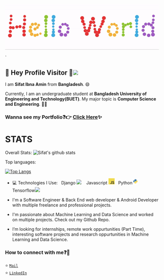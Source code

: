 <p align="center">
  <img src="https://github.com/SifatIbna/SifatIbna/blob/master/readme.gif">
</p>`

## :rainbow: Hey Profile Visitor :eyes:<img src="https://raw.githubusercontent.com/iampavangandhi/iampavangandhi/master/gifs/Hi.gif" width="30px">

I am **Sifat Ibna Amin** from **Bangladesh**. 😄

Currently, I am an undergraduate student at **Bangladesh University of Engineering and Technology(BUET)**. My major topic is **Computer Science and Engineering**. 👨‍🎓

### Wanna see my Portfolio:question::point_right: [Click Here](https://sifatibna.github.io/Portfolio/):sparkles:

# STATS

Overall Stats:
![Sifat's github stats](https://github-readme-stats.vercel.app/api?username=SifatIbna&show_icons=true&theme=radical&count_private=true)

Top languages:

[![Top Langs](https://github-readme-stats.vercel.app/api/top-langs/?username=SifatIbna&layout=compact&hide=Jupyter%20Notebook,tex)](https://github.com/anuraghazra/github-readme-stats)

- :computer: Technologies I Use:&nbsp;&nbsp; Django <img height="20" src="https://static.djangoproject.com/img/logos/django-logo-positive.png"> &nbsp;&nbsp; Javascript <img height="20" src="https://raw.githubusercontent.com/github/explore/80688e429a7d4ef2fca1e82350fe8e3517d3494d/topics/javascript/javascript.png">&nbsp;&nbsp; Python<img height="20" src="https://raw.githubusercontent.com/github/explore/80688e429a7d4ef2fca1e82350fe8e3517d3494d/topics/python/python.png">&nbsp;&nbsp; Tensorflow<img height="20" src="https://user-images.githubusercontent.com/29299547/89239583-76929380-d61b-11ea-93ac-156bdeb453e5.png">

- I'm a Software Engineer & Back End web developer & Android Developer with multiple freelance and professional projects.

- I'm passionate about Machine Learning and Data Science and worked on multiple projects. Check out my Github Repo.

- I’m looking for internships, remote work oppurtunities (Part Time), interesting software projects and research oppurtunities in Machine Learning and Data Science.

### How to connect with me:question::email:
:star: <code>[Mail](mailto:sifatibna.amin9@gmail.com)</code>  
:star: <code>[LinkedIn](https://www.linkedin.com/in/sifatibnaamin9)</code>  

